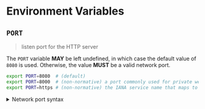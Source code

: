 # Environment Variables

## `PORT`

> listen port for the HTTP server

The `PORT` variable **MAY** be left undefined, in which case the default value
of `8080` is used. Otherwise, the value **MUST** be a valid network port.

```bash
export PORT=8080  # (default)
export PORT=8000  # (non-normative) a port commonly used for private web servers
export PORT=https # (non-normative) the IANA service name that maps to port 443
```

<details>
<summary>Network port syntax</summary>

Ports may be specified as a numeric value no greater than `65535`.
Alternatively, a service name can be used. Service names are resolved against
the system's service database, typically located in the `/etc/service` file on
UNIX-like systems. Standard service names are published by IANA.

</details>
